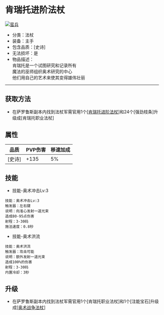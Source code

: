 # 肯瑞托进阶法杖
<a href="https://imgbb.com/"><img src="https://i.ibb.co/1zWzHZY/image.png" alt="蛮兵" border="0"></a>
* 分类：法杖
* 装备：主手
* 包含品质：[史诗]
* 无法损坏：是
* 物品描述：<br/>肯瑞托是一个试图研究和记录所有<br/>魔法的巫师组织奥术研究的中心<br/>他们用自己的艺术来使其变得雄伟壮丽
---
## 获取方法
* 在萨罗鲁斯副本内找到法杖军需官用1个[<a href="https://github.com/LeafletXD/Minecraft-Yuanchu-Server-Wiki/blob/main/Wiki/RPG%E9%81%93%E5%85%B7/%E8%BF%9C%E7%A8%8B%E6%AD%A6%E5%99%A8/%E6%B3%95%E6%9D%96/%E8%82%AF%E7%91%9E%E6%89%98%E8%BF%9B%E9%98%B6%E6%B3%95%E6%9D%96.md">肯瑞托进阶法杖<a/>]和24个[强劲枝条]升级成[肯瑞托职业法杖]
## 属性
|品质|PVP伤害|移速加成|
|----|----|----|
|[史诗]|+135|5%|
## 技能
* 技能-奥术冲击Lv:3
```
技能：奥术冲击Lv:3
触发器：左右键
说明：向准心发射一道光束
造成80-95点伤害
射程：3-30码
施法速度：0.8秒
```
* 技能-奥术洪流
```
技能：奥术洪流
触发器：攻击可能
说明：额外发射一道光束
造成100%的伤害
射程：3-30码
内置冷却：3秒
```
## 升级
* 在萨罗鲁斯副本内找到法杖军需官用1个[肯瑞托职业法杖]和1个[注能宝石]升级成[<a href="https://github.com/LeafletXD/Minecraft-Yuanchu-Server-Wiki/blob/main/Wiki/RPG%E9%81%93%E5%85%B7/%E8%BF%9C%E7%A8%8B%E6%AD%A6%E5%99%A8/%E6%B3%95%E6%9D%96/%E5%A5%A5%E6%9C%AF%E6%88%98%E4%BA%89%E6%B3%95%E6%9D%96.md">奥术战争法杖<a/>]

